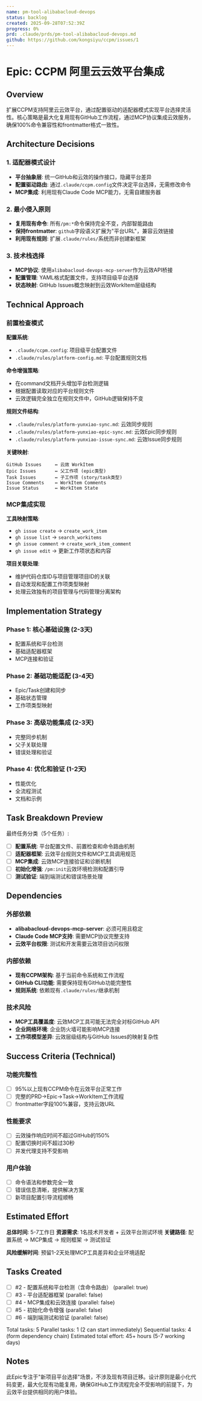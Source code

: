 ```yaml
---
name: pm-tool-alibabacloud-devops
status: backlog
created: 2025-09-28T07:52:39Z
progress: 0%
prd: .claude/prds/pm-tool-alibabacloud-devops.md
github: https://github.com/kongsiyu/ccpm/issues/1
---
```


# Epic: CCPM 阿里云云效平台集成

## Overview

扩展CCPM支持阿里云云效平台，通过配置驱动的适配器模式实现平台选择灵活性。核心策略是最大化复用现有GitHub工作流程，通过MCP协议集成云效服务，确保100%命令兼容性和frontmatter格式一致性。

## Architecture Decisions

### 1. 适配器模式设计
- **平台抽象层**: 统一GitHub和云效的操作接口，隐藏平台差异
- **配置驱动路由**: 通过`.claude/ccpm.config`文件决定平台选择，无需修改命令
- **MCP集成**: 利用现有Claude Code MCP能力，无需自建服务器

### 2. 最小侵入原则
- **复用现有命令**: 所有`/pm:*`命令保持完全不变，内部智能路由
- **保持frontmatter**: `github`字段语义扩展为"平台URL"，兼容云效链接
- **利用现有规则**: 扩展`.claude/rules/`系统而非创建新框架

### 3. 技术栈选择
- **MCP协议**: 使用`alibabacloud-devops-mcp-server`作为云效API桥接
- **配置管理**: YAML格式配置文件，支持项目级平台选择
- **状态映射**: GitHub Issues概念映射到云效WorkItem层级结构

## Technical Approach

### 前置检查模式
**配置系统**:
- `.claude/ccpm.config`: 项目级平台配置文件
- `.claude/rules/platform-config.md`: 平台配置规则文档

**命令增强策略**:
- 在command文档开头增加平台检测逻辑
- 根据配置读取对应的平台规则文件
- 云效逻辑完全独立在规则文件中，GitHub逻辑保持不变

**规则文件结构**:
- `.claude/rules/platform-yunxiao-sync.md`: 云效同步规则
- `.claude/rules/platform-yunxiao-epic-sync.md`: 云效Epic同步规则
- `.claude/rules/platform-yunxiao-issue-sync.md`: 云效Issue同步规则

**关键映射**:
```
GitHub Issues     ↔ 云效 WorkItem
Epic Issues       ↔ 父工作项 (epic类型)
Task Issues       ↔ 子工作项 (story/task类型)
Issue Comments    ↔ WorkItem Comments
Issue Status      ↔ WorkItem State
```

### MCP集成实现
**工具映射策略**:
- `gh issue create` → `create_work_item`
- `gh issue list` → `search_workitems`
- `gh issue comment` → `create_work_item_comment`
- `gh issue edit` → 更新工作项状态和内容

**项目关联处理**:
- 维护代码仓库ID与项目管理项目ID的关联
- 自动发现和配置工作项类型映射
- 处理云效独有的项目管理与代码管理分离架构

## Implementation Strategy

### Phase 1: 核心基础设施 (2-3天)
- 配置系统和平台检测
- 基础适配器框架
- MCP连接和验证

### Phase 2: 基础功能适配 (3-4天)
- Epic/Task创建和同步
- 基础状态管理
- 工作项类型映射

### Phase 3: 高级功能集成 (2-3天)
- 完整同步机制
- 父子关联处理
- 错误处理和验证

### Phase 4: 优化和验证 (1-2天)
- 性能优化
- 全流程测试
- 文档和示例

## Task Breakdown Preview

最终任务分类（5个任务）:
- [ ] **配置系统**: 平台配置文件、前置检查和命令路由机制
- [ ] **适配器框架**: 云效平台规则文件和MCP工具调用规范
- [ ] **MCP集成**: 云效MCP连接验证和诊断机制
- [ ] **初始化增强**: `/pm:init`云效环境检测和配置引导
- [ ] **测试验证**: 端到端测试和错误场景处理

## Dependencies

### 外部依赖
- **alibabacloud-devops-mcp-server**: 必须可用且稳定
- **Claude Code MCP支持**: 需要MCP协议完整支持
- **云效平台权限**: 测试和开发需要云效项目访问权限

### 内部依赖
- **现有CCPM架构**: 基于当前命令系统和工作流程
- **GitHub CLI功能**: 需要保持现有GitHub功能完整性
- **规则系统**: 依赖现有`.claude/rules/`继承机制

### 技术风险
- **MCP工具覆盖度**: 云效MCP工具可能无法完全对标GitHub API
- **企业网络环境**: 企业防火墙可能影响MCP连接
- **工作项模型差异**: 云效层级结构与GitHub Issues的映射复杂性

## Success Criteria (Technical)

### 功能完整性
- [ ] 95%以上现有CCPM命令在云效平台正常工作
- [ ] 完整的PRD→Epic→Task→WorkItem工作流程
- [ ] frontmatter字段100%兼容，支持云效URL

### 性能要求
- [ ] 云效操作响应时间不超过GitHub的150%
- [ ] 配置切换时间不超过30秒
- [ ] 并发代理支持不受影响

### 用户体验
- [ ] 命令语法和参数完全一致
- [ ] 错误信息清晰，提供解决方案
- [ ] 新项目配置引导流程顺畅

## Estimated Effort

**总体时间**: 5-7工作日
**资源需求**: 1名技术开发者 + 云效平台测试环境
**关键路径**: 配置系统 → MCP集成 → 规则框架 → 测试验证

**风险缓解时间**: 预留1-2天处理MCP工具差异和企业环境适配

## Tasks Created

- [ ] #2 - 配置系统和平台检测（含命令路由） (parallel: true)
- [ ] #3 - 平台适配器框架 (parallel: false)
- [ ] #4 - MCP集成和云效连接 (parallel: false)
- [ ] #5 - 初始化命令增强 (parallel: false)
- [ ] #6 - 端到端测试和验证 (parallel: false)

Total tasks: 5
Parallel tasks: 1 (2 can start immediately)
Sequential tasks: 4 (form dependency chain)
Estimated total effort: 45+ hours (5-7 working days)

## Notes

此Epic专注于"新项目平台选择"场景，不涉及现有项目迁移。设计原则是最小化代码变更，最大化现有功能复用，确保GitHub工作流程完全不受影响的前提下，为云效平台提供相同的用户体验。